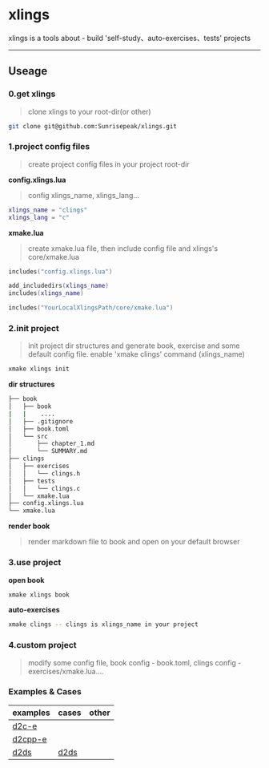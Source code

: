# xlings
xlings is a tools about - build 'self-study、auto-exercises、tests' projects

---

## Useage

### 0.get xlings

> clone xlings to your root-dir(or other)

```bash
git clone git@github.com:Sunrisepeak/xlings.git
```

### 1.project config files

> create project config files in your project root-dir

**config.xlings.lua**

> config xlings_name, xlings_lang...

```lua
xlings_name = "clings"
xlings_lang = "c"
```

**xmake.lua**

> create xmake.lua file, then include config file and xlings's core/xmake.lua

```lua
includes("config.xlings.lua")

add_includedirs(xlings_name)
includes(xlings_name)

includes("YourLocalXlingsPath/core/xmake.lua")
```

### 2.init project

> init project dir structures and generate book, exercise and some default config file. enable 'xmake clings' command (xlings_name)

```bash
xmake xlings init
```

**dir structures**

```bash
├── book
│   ├── book
|   |    ....
│   ├── .gitignore
│   ├── book.toml
│   └── src
│       ├── chapter_1.md
│       └── SUMMARY.md
├── clings
│   ├── exercises
│   │   └── clings.h
│   ├── tests
│   │   └── clings.c
│   └── xmake.lua
├── config.xlings.lua
└── xmake.lua
```

**render book**

> render markdown file to book and open on your default browser

### 3.use project

**open book**

```bash
xmake xlings book
```

**auto-exercises**

```bash
xmake clings -- clings is xlings_name in your project
```

### 4.custom project

> modify some config file, book config - book.toml, clings config - exercises/xmake.lua....


### Examples & Cases

| examples | cases | other |
| --- | --- | --- |
| [d2c-e](examples/d2c) | | |
| [d2cpp-e](examples/d2cpp) | | |
| [d2ds](examples/d2ds) | [d2ds](https://github.com/Sunrisepeak/d2ds) | |